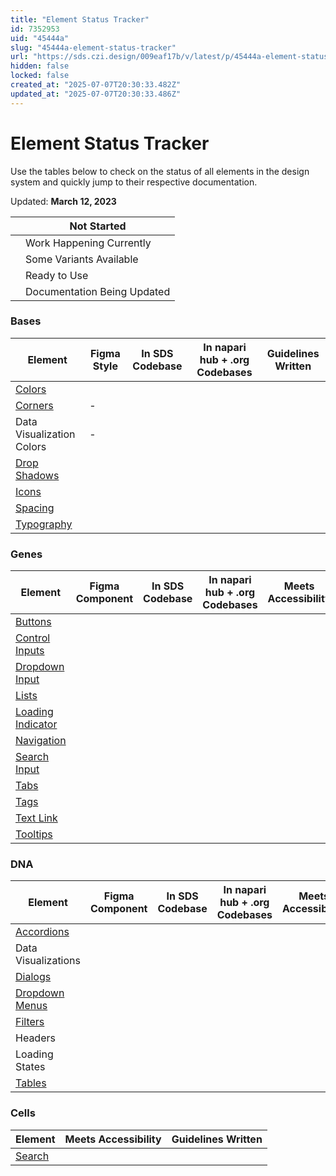 ```yaml
---
title: "Element Status Tracker"
id: 7352953
uid: "45444a"
slug: "45444a-element-status-tracker"
url: "https://sds.czi.design/009eaf17b/v/latest/p/45444a-element-status-tracker"
hidden: false
locked: false
created_at: "2025-07-07T20:30:33.482Z"
updated_at: "2025-07-07T20:30:33.486Z"
---
```


# Element Status Tracker

Use the tables below to check on the status of all elements in the design system and quickly jump to their respective documentation.

Updated: **March 12, 2023**

|  | Not Started |
| --- | --- |
|  | Work Happening Currently |
|  | Some Variants Available |
|  | Ready to Use |
|  | Documentation Being Updated |

### Bases

| **Element** | **Figma Style** | **In SDS Codebase** | **In napari hub + .org Codebases** | **Guidelines Written** |
| --- | --- | --- | --- | --- |
| [Colors](https://sds.czi.design/009eaf17b/p/155c58) |  |  |  |  |
| [Corners](https://sds.czi.design/009eaf17b/p/06d18b) | - |  |  |  |
| Data Visualization Colors | - |  |  |  |
| [Drop Shadows](https://sds.czi.design/009eaf17b/p/5837cb) |  |  |  |  |
| [Icons](https://sds.czi.design/009eaf17b/p/65c15b) |  |  |  |  |
| [Spacing](https://sds.czi.design/009eaf17b/p/17942c) |  |  |  |  |
| [Typography](https://sds.czi.design/009eaf17b/p/04622f) |  |  |  |  |

### Genes

| **Element** | **Figma Component** | **In SDS Codebase** | **In napari hub + .org Codebases** | **Meets Accessibility** | **Guidelines Written** |
| --- | --- | --- | --- | --- | --- |
| [Buttons](https://sds.czi.design/009eaf17b/p/19fa79) |  |  |  |  |  |
| [Control Inputs](https://sds.czi.design/009eaf17b/p/818f0c) |  |  |  |  |  |
| [Dropdown Input](https://sds.czi.design/009eaf17b/p/25d75a) |  |  |  |  |  |
| [Lists](https://sds.czi.design/009eaf17b/p/939be4) |  |  |  |  |  |
| [Loading Indicator](https://sds.czi.design/009eaf17b/p/023b39) |  |  |  |  |  |
| [Navigation](https://sds.czi.design/009eaf17b/p/106964) |  |  |  |  |  |
| [Search Input](https://sds.czi.design/009eaf17b/p/25d43a) |  |  |  |  |  |
| [Tabs](https://sds.czi.design/009eaf17b/p/084160) |  |  |  |  |  |
| [Tags](https://sds.czi.design/009eaf17b/p/66562c) |  |  |  |  |  |
| [Text Link](https://sds.czi.design/009eaf17b/p/88655b) |  |  |  |  |  |
| [Tooltips](https://sds.czi.design/009eaf17b/p/156f2a) |  |  |  |  |  |

### DNA

| **Element** | **Figma Component** | **In SDS Codebase** | **In napari hub + .org Codebases** | **Meets Accessibility** | **Guidelines Written** |
| --- | --- | --- | --- | --- | --- |
| [Accordions](https://sds.czi.design/009eaf17b/p/76cebb) |  |  |  |  |  |
| Data Visualizations |  |  |  |  |  |
| [Dialogs](https://sds.czi.design/009eaf17b/p/559d56) |  |  |  |  |  |
| [Dropdown Menus](https://sds.czi.design/009eaf17b/p/95546f) |  |  |  |  |  |
| [Filters](https://sds.czi.design/009eaf17b/p/740252) |  |  |  |  |  |
| Headers |  |  |  |  |  |
| Loading States |  |  |  |  |  |
| [Tables](https://sds.czi.design/009eaf17b/p/781d66) |  |  |  |  |  |

### Cells

| **Element** | **Meets Accessibility** | **Guidelines Written** |
| --- | --- | --- |
| [Search](https://sds.czi.design/009eaf17b/p/90178b) |  |  |

